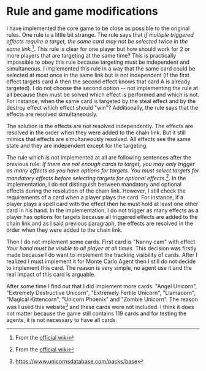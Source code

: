 # Rule and game modifications

I have implemented the core game to be close as possible to the original rules.
One rule is a little bit strange. The rule says that _If multiple triggered effects require a target, the same card may not be selected twice in the same link._[^effects]. This rule is clear for one player but how should work for 2 or more players that are targeting at the same time? This is practically impossible to obey this rule because targeting must be independent and simultaneous. I implemented this rule in a way that the same card could be selected at most once in the same link but is not independent (if the first effect targets card A then the second effect knows that card A is already targeted). I do not choose the second option -- not implementing the rule at all because then must be solved which effect is performed and which is not.
For instance, when the same card is targeted by the steal effect and by the destroy effect which effect should "win"? Additionally, the rule says that the effects are resolved simultaneously.

[^effects]: From the [official wiki](http://unstablegameswiki.com/index.php?title=UU_Game_Terminology_-_Effects)

The solution is the effects are not resolved independently. The effects are resolved in the order when they were added to the chain link. But it still mimics that effects are simultaneously resolved. All effects see the same state and they are independent except for the targeting.

The rule which is not implemented at all are following sentences after the previous rule:
_If there are not enough cards to target, you may only trigger as many effects as you have options for targets. You must select targets for mandatory effects before selecting targets for optional effects._[^effects]. In the implementation, I do not distinguish between mandatory and optional effects during the resolution of the chain link. However, I still check the requirements of a card when a player plays the card. For instance, if a player plays a spell card with the effect then he must hold at least one other card in his hand. In the implementation, I do not trigger as many effects as a player has options for targets because all triggered effects are added to the chain link and as I said previous paragraph, the effects are resolved in the order when they were added to the chain link.

Then I do not implement some cards. First card is "Nanny cam" with effect _Your hand must be visible to all player at all times._ This decision was firstly made because I do want to implement the tracking visibility of cards. After I realized I must implement it for Monte Carlo Agent then I still do not decide to implement this card. The reason is very simple, no agent use it and the real impact of this card is arguable.

After some time I find out that I did implement more cards: "Angel Unicorn", "Extremely Destructive Unicorn", "Extremely Fertile Unicorn", "Llamacorn", "Magical Kittencorn", "Unicorn Phoenix" and "Zombie Unicorn". The reason was I used this website[^unicorndb] and these cards were not included. I think it does not matter because the game still contains 119 cards and for testing the agents, it is not necessary to have all cards.

[^unicorndb]: https://www.unicornsdatabase.com/packs/base